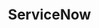 ---
title: ServiceNow
shortDescription: "I worked here it was nice"
year: "2021-present"
why: "I wanted to"
learned: "A lot"
skills: ["some", "more"]
color1: "green"
color2: "purple"
color3: "yellow"
backgroundColor: "red"
backgroundPatternSrc: "assets/images/icon-servicenow.png"
mainImageSrc: "assets/images/preview-servicenow.svg"
font: "montserrat"
class: "servicenow"
---